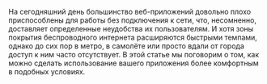 На сегодняшний день большинство веб-приложений довольно плохо приспособлены для работы без подключения к сети, что, несомненно, доставляет определенные 
неудобства их пользователям. И хотя зоны покрытия беспроводного интернета 
расширяются быстрыми темпами, однако до сих пор в метро, в самолёте или просто вдали от города доступ к ним часто отсутствует. В этой статье мы поговорим о том, как можно сделать использование вашего приложения более комфортным в 
подобных условиях.    